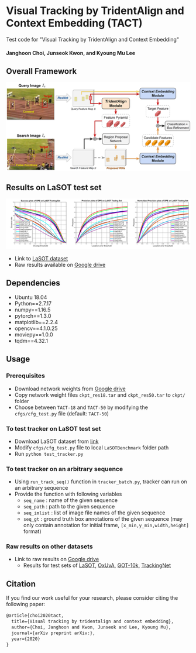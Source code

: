 # Visual Tracking by TridentAlign and Context Embedding (TACT)

Test code for "Visual Tracking by TridentAlign and Context Embedding" 

#### Janghoon Choi, Junseok Kwon, and Kyoung Mu Lee


## Overall Framework

<img src="./_figs/overview.png">


## Results on LaSOT test set

<img src="./_figs/plots.png">

- Link to [LaSOT dataset](https://cis.temple.edu/lasot/)
- Raw results available on [Google drive](https://drive.google.com/drive/folders/1ShAPX-ho-b_JjEenPCjzy1m4UN-ooSot?usp=sharing)


## Dependencies

- Ubuntu 18.04
- Python==2.7.17
- numpy==1.16.5
- pytorch==1.3.0
- matplotlib==2.2.4
- opencv==4.1.0.25
- moviepy==1.0.0
- tqdm==4.32.1


## Usage

### Prerequisites

- Download network weights from [Google drive](https://drive.google.com/drive/folders/1ShAPX-ho-b_JjEenPCjzy1m4UN-ooSot?usp=sharing)
- Copy network weight files `ckpt_res18.tar` and `ckpt_res50.tar` to `ckpt/` folder
- Choose between `TACT-18` and `TACT-50` by modifying the `cfgs/cfg_test.py` file (default: `TACT-50`)

### To test tracker on LaSOT test set

- Download LaSOT dataset from [link](https://cis.temple.edu/lasot/)
- Modify `cfgs/cfg_test.py` file to local `LaSOTBenchmark` folder path
- Run `python test_tracker.py`

### To test tracker on an arbitrary sequence

- Using `run_track_seq()` function in `tracker_batch.py`, tracker can run on an arbitrary sequence
- Provide the function with following variables
  - `seq_name` : name of the given sequence
  - `seq_path` : path to the given sequence
  - `seq_imlist` : list of image file names of the given sequence
  - `seq_gt` : ground truth box annotations of the given sequence (may only contain annotation for initial frame, `[x_min,y_min,width,height]` format)

### Raw results on other datasets

- Link to raw results on [Google drive](https://drive.google.com/drive/folders/1ShAPX-ho-b_JjEenPCjzy1m4UN-ooSot?usp=sharing)
  - Results for test sets of [LaSOT](https://cis.temple.edu/lasot/), [OxUvA](https://oxuva.github.io/long-term-tracking-benchmark/), [GOT-10k](http://got-10k.aitestunion.com/), [TrackingNet](https://tracking-net.org/)
  

## Citation

If you find our work useful for your research, please consider citing the following paper:

``` text
@article{choi2020tact,
  title={Visual tracking by tridentalign and context embedding},
  author={Choi, Janghoon and Kwon, Junseok and Lee, Kyoung Mu},
  journal={arXiv preprint arXiv:},
  year={2020}
}
```


